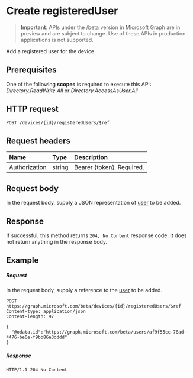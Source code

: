 # Create registeredUser

> **Important**: APIs under the /beta version in Microsoft Graph are in preview and are subject to change. Use of these APIs in production applications is not supported.

Add a registered user for the device.

## Prerequisites

One of the following **scopes** is required to execute this API: *Directory.ReadWrite.All* or *Directory.AccessAsUser.All*

## HTTP request

<!-- { "blockType": "ignored" } -->
```http
POST /devices/{id}/registeredUsers/$ref
```

## Request headers

| Name       | Type | Description|
|:---------------|:--------|:----------|
| Authorization  | string  | Bearer {token}. Required. |

## Request body

In the request body, supply a JSON representation of [user](../resources/user.md) to be added.

## Response

If successful, this method returns `204, No Content` response code. It does not return anything in the response body.

## Example

##### Request

In the request body, supply a reference to the [user](../resources/user.md) to be added.

<!-- {
  "blockType": "request",
  "name": "create_directoryobject_from_device"
}-->

```http
POST https://graph.microsoft.com/beta/devices/{id}/registeredUsers/$ref
Content-type: application/json
Content-length: 97

{
  "@odata.id":"https://graph.microsoft.com/beta/users/af9f55cc-78ad-4476-be6e-f9bb86a3dddd"
}
```

##### Response
<!-- {
  "blockType": "response",
  "truncated": true,
  "@odata.type": "microsoft.graph.directoryObject"
} -->
```http
HTTP/1.1 204 No Content
```

<!-- uuid: 8fcb5dbc-d5aa-4681-8e31-b001d5168d79
2015-10-25 14:57:30 UTC -->
<!-- {
  "type": "#page.annotation",
  "description": "Create registeredUser",
  "keywords": "",
  "section": "documentation",
  "tocPath": ""
}-->